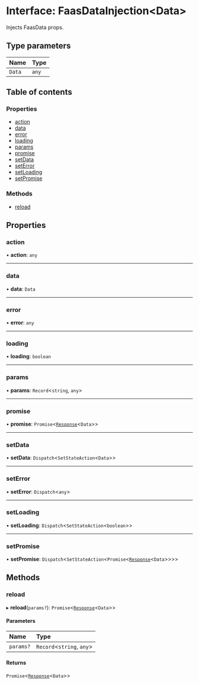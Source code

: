 # Interface: FaasDataInjection<Data\>

Injects FaasData props.

## Type parameters

| Name | Type |
| :------ | :------ |
| `Data` | `any` |

## Table of contents

### Properties

- [action](FaasDataInjection.md#action)
- [data](FaasDataInjection.md#data)
- [error](FaasDataInjection.md#error)
- [loading](FaasDataInjection.md#loading)
- [params](FaasDataInjection.md#params)
- [promise](FaasDataInjection.md#promise)
- [setData](FaasDataInjection.md#setdata)
- [setError](FaasDataInjection.md#seterror)
- [setLoading](FaasDataInjection.md#setloading)
- [setPromise](FaasDataInjection.md#setpromise)

### Methods

- [reload](FaasDataInjection.md#reload)

## Properties

### action

• **action**: `any`

___

### data

• **data**: `Data`

___

### error

• **error**: `any`

___

### loading

• **loading**: `boolean`

___

### params

• **params**: `Record`<`string`, `any`\>

___

### promise

• **promise**: `Promise`<[`Response`](../classes/Response.md)<`Data`\>\>

___

### setData

• **setData**: `Dispatch`<`SetStateAction`<`Data`\>\>

___

### setError

• **setError**: `Dispatch`<`any`\>

___

### setLoading

• **setLoading**: `Dispatch`<`SetStateAction`<`boolean`\>\>

___

### setPromise

• **setPromise**: `Dispatch`<`SetStateAction`<`Promise`<[`Response`](../classes/Response.md)<`Data`\>\>\>\>

## Methods

### reload

▸ **reload**(`params?`): `Promise`<[`Response`](../classes/Response.md)<`Data`\>\>

#### Parameters

| Name | Type |
| :------ | :------ |
| `params?` | `Record`<`string`, `any`\> |

#### Returns

`Promise`<[`Response`](../classes/Response.md)<`Data`\>\>
